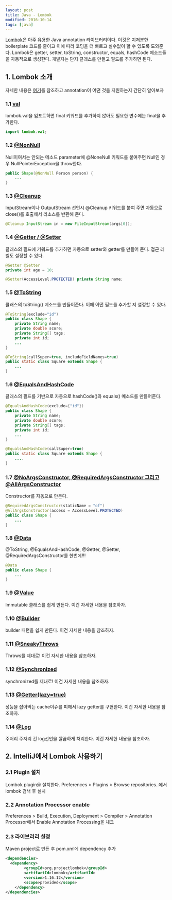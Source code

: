 ```yaml
---
layout: post
title: Java - Lombok
modified: 2016-10-14
tags: [java]
---
```


[Lombok](http://projectlombok.org)은 아주 유용한 Java annotation 라이브러리이다. 
이것은 지저분한 boilerplate 코드를 줄이고 이에 따라 코딩을 더 빠르고 실수없이 할 수 있도록 도와준다. Lombok은 getter, setter, toString, constructor, equals, hashCode 메소드들을 자동적으로 생성한다. 개발자는 단지 클래스를 만들고 필드를 추가하면 된다. 

## 1. Lombok 소개 

자세한 내용은 [여기](https://projectlombok.org/features/index.html)를 참조하고 annotation이 어떤 것을 지원하는지 간단히 알아보자

### 1.1 [val](https://projectlombok.org/features/val.html)

lombok.val을 임포트하면 final 키워드를 추가하지 않아도 필요한 변수에는 final을 추가한다. 

```java
import lombok.val;
```

### 1.2 [@NonNull](https://projectlombok.org/features/NonNull.html)

Null이여서는 안되는 메소드 parameter에 @NoneNull 키워드를 붙여주면 Null인 경우 NullPointerException을 throw한다. 

```java
public Shape(@NonNull Person person) {
    ...
}    
```


### 1.3 [@Cleanup](https://projectlombok.org/features/Cleanup.html)

InputStream이나 OutputStream 선언시 @Cleanup 키워드를 붙여 주면 자동으로 close()를 호출해서 리소스를 반환해 준다. 

```java
@Cleanup InputStream in = new FileInputStream(args[0]);
```


### 1.4 [@Getter / @Setter](https://projectlombok.org/features/GetterSetter.html)

클래스의 필드에 키워드를 추가하면 자동으로 setter와 getter를 만들어 준다. 접근 레벨도 설정할 수 있다. 

```java
@Getter @Setter 
private int age = 10;

@Setter(AccessLevel.PROTECTED) private String name;
```


### 1.5 [@ToString](https://projectlombok.org/features/ToString.html)

클래스의 toString() 메소드를 만들어준다. 이때 어떤 필드를 추가할 지 설정할 수 있다. 

```java
@ToString(exclude="id") 
public class Shape { 
    private String name;
    private double score;
    private String[] tags;
    private int id;
    ...
}    

@ToString(callSuper=true, includeFieldNames=true) 
public static class Square extends Shape { 
    ...
}    
```

### 1.6 [@EqualsAndHashCode](https://projectlombok.org/features/EqualsAndHashCode.html)

클래스의 필드를 기반으로 자동으로 hashCode()와 equals() 메소드를 만들어준다. 

```java
@EqualsAndHashCode(exclude={"id"}) 
public class Shape { 
    private String name;
    private double score;
    private String[] tags;
    private int id;
    ...
}   

@EqualsAndHashCode(callSuper=true)
public static class Square extends Shape { 
    ....
}

```


### 1.7 [@NoArgsConstructor, @RequiredArgsConstructor 그리고 @AllArgsConstructor](https://projectlombok.org/features/Constructor.html)

Constructor를 자동으로 만든다. 

```java
@RequiredArgsConstructor(staticName = "of")
@AllArgsConstructor(access = AccessLevel.PROTECTED)
public class Shape { 
    ...
}   
```

### 1.8 [@Data](https://projectlombok.org/features/Data.html)
@ToString, @EqualsAndHashCode, @Getter, @Setter, @RequiredArgsConstructor를 한번에!!!

```java
@Data
public class Shape { 
    ...
}   
```

### 1.9 [@Value](https://projectlombok.org/features/Value.html)

Immutable 클래스를 쉽게 만든다. 이건 자세한 내용을 참조하자. 

### 1.10 [@Builder](https://projectlombok.org/features/Builder.html)

builder 패턴을 쉽게 만든다. 이건 자세한 내용을 참조하자. 

### 1.11 [@SneakyThrows](https://projectlombok.org/features/SneakyThrows.html)

Throws를 제대로! 이건 자세한 내용을 참조하자. 

### 1.12 [@Synchronized](https://projectlombok.org/features/Synchronized.html)

synchronized를 제대로! 이건 자세한 내용을 참조하자. 

### 1.13 [@Getter(lazy=true)](https://projectlombok.org/features/GetterLazy.html)

성능을 잡아먹는 cache이슈를 피해서 lazy getter를 구현한다. 이건 자세한 내용을 참조하자. 

### 1.14 [@Log](https://projectlombok.org/features/Log.html)

주저리 주저리 긴 log선언을 깔끔하게 처리한다.  이건 자세한 내용을 참조하자. 

## 2. IntelliJ에서 Lombok 사용하기 

### 2.1 Plugin 설치

Lombok plugin을 설치한다.
Preferences > Plugins > Browse repositories..에서 lombok 검색 후 설치 

### 2.2 Annotation Processor enable

Preferences > Build, Execution, Deployment > Compiler > Annotation Processor에서 Enable Annotation Processing을 체크 

### 2.3 라이브러리 설정 

Maven project로 만든 후 pom.xml에 dependency 추가 

```xml
<dependencies>	
  <dependency>
		<groupId>org.projectlombok</groupId>
		<artifactId>lombok</artifactId>
		<version>1.16.12</version>
		<scope>provided</scope>
	</dependency>
</dependencies>
```
